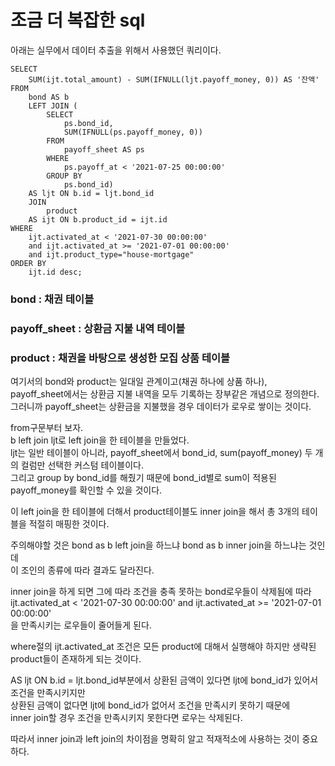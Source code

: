 조금 더 복잡한 sql
============================================

아래는 실무에서 데이터 추출을 위해서 사용했던 쿼리이다.  

    SELECT
        SUM(ijt.total_amount) - SUM(IFNULL(ljt.payoff_money, 0)) AS '잔액'
    FROM
        bond AS b
        LEFT JOIN (
            SELECT
                ps.bond_id,
                SUM(IFNULL(ps.payoff_money, 0))
            FROM
                payoff_sheet AS ps
            WHERE
                ps.payoff_at < '2021-07-25 00:00:00'
            GROUP BY
                ps.bond_id) 
        AS ljt ON b.id = ljt.bond_id
        JOIN 
            product 
        AS ijt ON b.product_id = ijt.id
    WHERE
        ijt.activated_at < '2021-07-30 00:00:00' 
        and ijt.activated_at >= '2021-07-01 00:00:00'
        and ijt.product_type="house-mortgage"
    ORDER BY
        ijt.id desc;

### bond : 채권 테이블
### payoff_sheet : 상환금 지불 내역 테이블
### product : 채권을 바탕으로 생성한 모집 상품 테이블

여기서의 bond와 product는 일대일 관계이고(채권 하나에 상품 하나),  
payoff_sheet에서는 상환금 지불 내역을 모두 기록하는 장부같은 개념으로 정의한다.  
그러니까 payoff_sheet는 상환금을 지불했을 경우 데이터가 로우로 쌓이는 것이다.  

from구문부터 보자.  
b left join ljt로 left join을 한 테이블을 만들었다.  
ljt는 일반 테이블이 아니라, payoff_sheet에서 bond_id, sum(payoff_money) 두 개의 컬럼만 선택한 커스텀 테이블이다.  
그리고 group by bond_id를 해줬기 때문에 bond_id별로 sum이 적용된 payoff_money를 확인할 수 있을 것이다.  

이 left join을 한 테이블에 더해서 product테이블도 inner join을 해서 총 3개의 테이블을 적절히 매핑한 것이다.  

주의해야할 것은 bond as b left join을 하느냐 bond as b inner join을 하느냐는 것인데  
이 조인의 종류에 따라 결과도 달라진다.  

inner join을 하게 되면 그에 따라 조건을 충족 못하는 bond로우들이 삭제됨에 따라  
ijt.activated_at < '2021-07-30 00:00:00' and ijt.activated_at >= '2021-07-01 00:00:00'  
을 만족시키는 로우들이 줄어들게 된다.    

where절의 ijt.activated_at 조건은 모든 product에 대해서 실행해야 하지만 생략된 product들이 존재하게 되는 것이다.  

AS ljt ON b.id = ljt.bond_id부분에서 상환된 금액이 있다면 ljt에 bond_id가 있어서 조건을 만족시키지만  
상환된 금액이 없다면 ljt에 bond_id가 없어서 조건을 만족시키 못하기 때문에   
inner join할 경우 조건을 만족시키지 못한다면 로우는 삭제된다.  

따라서 inner join과 left join의 차이점을 명확히 알고 적재적소에 사용하는 것이 중요하다.  